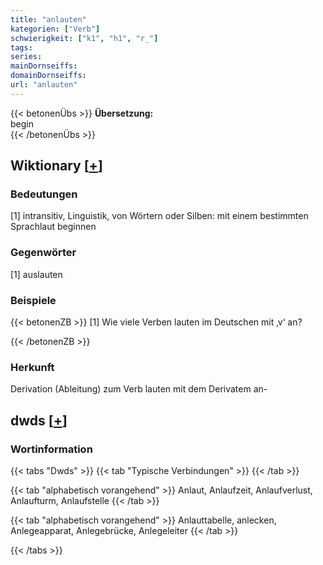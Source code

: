 ```yaml
---
title: "anlauten"
kategorien: ["Verb"]
schwierigkeit: ["k1", "h1", "r_"]
tags:
series:
mainDornseiffs:
domainDornseiffs:
url: "anlauten"
---
```


{{< betonenÜbs >}}
**Übersetzung:**  
begin  
{{< /betonenÜbs >}}

## Wiktionary [[+](https://de.wiktionary.org/wiki/anlauten)]

### Bedeutungen
[1] intransitiv, Linguistik, von Wörtern oder Silben: mit einem bestimmten Sprachlaut beginnen  

### Gegenwörter
[1] auslauten  

### Beispiele
{{< betonenZB >}}
[1] Wie viele Verben lauten im Deutschen mit ‚v‘ an?  

{{< /betonenZB >}}
### Herkunft
Derivation (Ableitung) zum Verb lauten mit dem Derivatem an-  



## dwds [[+](https://www.dwds.de/wb/anlauten)]

### Wortinformation
{{< tabs "Dwds" >}}
{{< tab "Typische Verbindungen" >}}
{{< /tab >}}

{{< tab "alphabetisch vorangehend" >}}
Anlaut, Anlaufzeit, Anlaufverlust, Anlaufturm, Anlaufstelle
{{< /tab >}}

{{< tab "alphabetisch vorangehend" >}}
Anlauttabelle, anlecken, Anlegeapparat, Anlegebrücke, Anlegeleiter
{{< /tab >}}

{{< /tabs >}}

